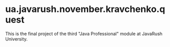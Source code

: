 # ua.javarush.november.kravchenko.quest
This is the final project of the third "Java Professional" module at JavaRush University.
